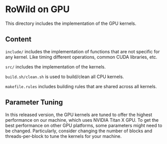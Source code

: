 # RoWild on GPU
This directory includes the implementation of the GPU kernels.

## Content
`include/` includes the implementation of functions that are not specific for
any kernel. Like timing different operations, common CUDA libraries, etc.

`src/` includes the implementation of the kernels.

`build.sh/clean.sh` is used to build/clean all CPU kernels.

`makefile.rules` includes building rules that are shared across all kernels.

## Parameter Tuning
In this released version, the GPU kernels are tuned to offer the highest
performance on our machine, which uses NVIDIA Titan X GPU. To get the best
performance on other GPU platforms, some parameters might need to be changed.
Particularly, consider changing the number of blocks and threads-per-block to
tune the kernels for your machine.
